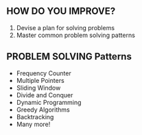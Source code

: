## HOW DO YOU IMPROVE?

1. Devise a plan for solving problems
2. Master common problem solving patterns

## PROBLEM SOLVING Patterns

- Frequency Counter
- Multiple Pointers
- Sliding Window
- Divide and Conquer
- Dynamic Programming
- Greedy Algorithms
- Backtracking
- Many more!
